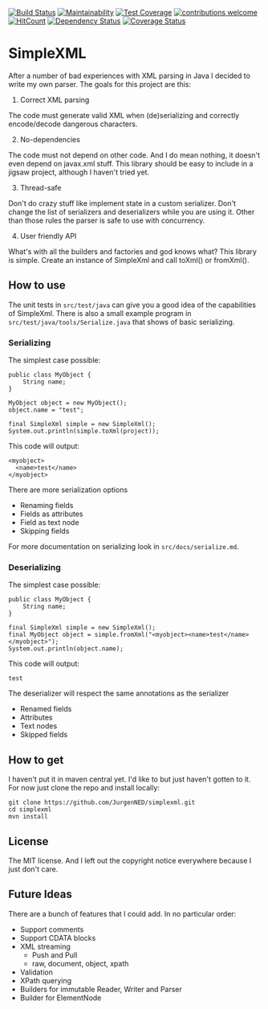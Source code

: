 [![Build Status](https://travis-ci.org/JurgenNED/simplexml.svg?branch=master)](https://travis-ci.org/JurgenNED/simplexml)
[![Maintainability](https://api.codeclimate.com/v1/badges/c9389fa8729d8b18e46b/maintainability)](https://codeclimate.com/github/JurgenNED/simplexml/maintainability)
[![Test Coverage](https://api.codeclimate.com/v1/badges/c9389fa8729d8b18e46b/test_coverage)](https://codeclimate.com/github/JurgenNED/simplexml/test_coverage)
[![contributions welcome](https://img.shields.io/badge/contributions-welcome-brightgreen.svg?style=flat)](https://github.com/dwyl/esta/issues)
[![HitCount](http://hits.dwyl.com/JurgenNED/simplexml.svg)](http://hits.dwyl.com/JurgenNED/simplexml)
[![Dependency Status](https://www.versioneye.com/user/projects/5a76d5b10fb24f17ce755df9/badge.svg?style=flat-square)](https://www.versioneye.com/user/projects/5a76d5b10fb24f17ce755df9)
[![Coverage Status](https://coveralls.io/repos/github/JurgenNED/simplexml/badge.svg?branch=master)](https://coveralls.io/github/JurgenNED/simplexml?branch=master)

# SimpleXML

After a number of bad experiences with XML parsing in Java I decided to write my own parser.
The goals for this project are this:

1. Correct XML parsing

The code must generate valid XML when (de)serializing and correctly encode/decode dangerous characters.
  
2. No-dependencies

The code must not depend on other code. 
And I do mean nothing, it doesn't even depend on javax.xml stuff.
This library should be easy to include in a jigsaw project, although I haven't tried yet.

3. Thread-safe

Don't do crazy stuff like implement state in a custom serializer.
Don't change the list of serializers and deserializers while you are using it.
Other than those rules the parser is safe to use with concurrency.

4. User friendly API

What's with all the builders and factories and god knows what?
This library is simple.
Create an instance of SimpleXml and call toXml() or fromXml().

## How to use

The unit tests in `src/test/java` can give you a good idea of the capabilities of SimpleXml.
There is also a small example program in `src/test/java/tools/Serialize.java` that shows of basic serializing.

### Serializing

The simplest case possible:

    public class MyObject {
        String name;
    }
    
    MyObject object = new MyObject();
    object.name = "test";

    final SimpleXml simple = new SimpleXml();
    System.out.println(simple.toXml(project));

This code will output:

    <myobject>
      <name>test</name>
    </myobject>

There are more serialization options
- Renaming fields
- Fields as attributes
- Field as text node
- Skipping fields

For more documentation on serializing look in `src/docs/serialize.md`.

### Deserializing

The simplest case possible:

    public class MyObject {
        String name;
    }

    final SimpleXml simple = new SimpleXml();
    final MyObject object = simple.fromXml("<myobject><name>test</name></myobject>");
    System.out.println(object.name);

This code will output:

    test

The deserializer will respect the same annotations as the serializer
- Renamed fields
- Attributes
- Text nodes
- Skipped fields

## How to get

I haven't put it in maven central yet.
I'd like to but just haven't gotten to it.
For now just clone the repo and install locally:

    git clone https://github.com/JurgenNED/simplexml.git
    cd simplexml
    mvn install

## License

The MIT license. And I left out the copyright notice everywhere because I just don't care.

## Future Ideas

There are a bunch of features that I could add.
In no particular order:
- Support comments
- Support CDATA blocks
- XML streaming
  - Push and Pull
  - raw, document, object, xpath
- Validation
- XPath querying
- Builders for immutable Reader, Writer and Parser
- Builder for ElementNode

